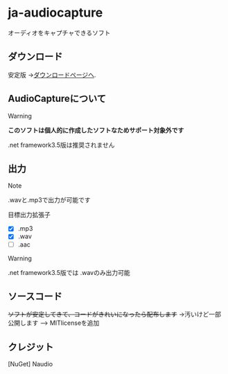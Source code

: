 # ja-audiocapture
オーディオをキャプチャできるソフト


## ダウンロード

安定版 ->[ダウンロードページへ](https://github.com/apps-tools/ja-audiocapture/releases/latest).

## AudioCaptureについて

> [!WARNING]
> **このソフトは個人的に作成したソフトなためサポート対象外です**
>
> .net framework3.5版は推奨されません

## 出力

> [!NOTE]
> .wavと.mp3で出力が可能です

目標出力拡張子
- [x] .mp3
- [x] .wav
- [ ] .aac

> [!WARNING]
> .net framework3.5版では .wavのみ出力可能

## ソースコード

~~ソフトが安定してきて、コードがきれいになったら配布します~~
->汚いけど一部公開します
--> MITlicenseを追加

## クレジット

[NuGet] Naudio
